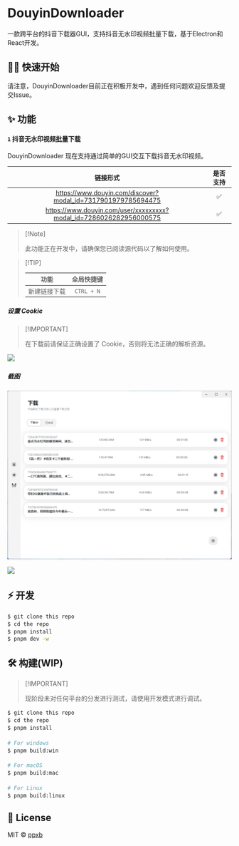# DouyinDownloader

一款跨平台的抖音下载器GUI，支持抖音无水印视频批量下载，基于Electron和React开发。

## 👋🏻 快速开始

请注意，DouyinDownloader目前正在积极开发中，遇到任何问题欢迎反馈及提交Issue。

## ✨ 功能

#### `1` 抖音无水印视频批量下载

DouyinDownloader 现在支持通过简单的GUI交互下载抖音无水印视频。

|                              链接形式                              | 是否支持 |
| :----------------------------------------------------------------: | :------: |
|    https://www.douyin.com/discover?modal_id=7317901979785694475    |    ✅    |
| https://www.douyin.com/user/xxxxxxxxx?modal_id=7286026282956000575 |    ✅    |

> \[!Note]
>
> 此功能正在开发中，请确保您已阅读源代码以了解如何使用。

> \[!TIP]
>
> |     功能     | 全局快捷键 |
> | :----------: | :--------: |
> | 新建链接下载 | `CTRL + N` |

##### 设置 Cookie

> \[!IMPORTANT]
>
> 在下载前请保证正确设置了 Cookie，否则将无法正确的解析资源。

![](./screenshots/setcookie.png)

##### 截图

![](./screenshots/main.png)

![](./screenshots/batchurlspreview.png)

## ⚡️ 开发

```bash
$ git clone this repo
$ cd the repo
$ pnpm install
$ pnpm dev -w
```

## 🛠 构建(WIP)

> \[!IMPORTANT]
>
> 现阶段未对任何平台的分发进行测试，请使用开发模式进行调试。

```bash
$ git clone this repo
$ cd the repo
$ pnpm install

# For windows
$ pnpm build:win

# For macOS
$ pnpm build:mac

# For Linux
$ pnpm build:linux

```

## 📃 License

MIT © [ppxb](./LICENSE)
